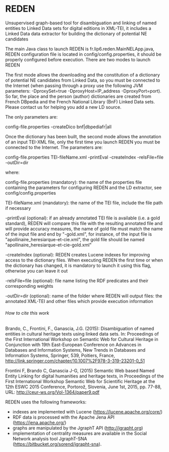 # REDEN
Unsupervised graph-based tool for disambiguation and linking of named entities to Linked Data sets for digital editions in XML-TEI, it includes a Linked Data data extractor for building the dictionary of potential NE candidates

The main Java class to launch REDEN is fr.lip6.reden.MainNELApp.java, REDEN configuration file is located in config/config.properties, it should be properly configured before execution. There are two modes to launch REDEN 

The first mode allows the downloading and the constitution of a dictionary of potential NE candidates from Linked Data, so you must be connected to the Internet (when passing through a proxy use the following JVM parameters: -DproxySet=true -DproxyHost=IP_address -DproxyPort=port). So far, the place and the person (author) dictionaries are created from French DBpedia and the French National Library (BnF) Linked Data sets. Please contact us for helping you add a new LD source.

The only parameters are:  

config-file.properties -createDico bnf|dbpediafr|all

Once the dictionary has been built, the second mode allows the annotation of an input TEI-XML file, only the first time you launch REDEN you must be connected to the Internet. The parameters are:

config-file.properties TEI-fileName.xml -printEval -createIndex -relsFile\=file -outDir\=dir

where:

config-file.properties (mandatory): the name of the properties file containing the parameters for configuring REDEN and the LD extractor, see config/config.properties

TEI-fileName.xml (mandatory): the name of the TEI file, include the file path if necessary

-printEval (optional): if an already annotated TEI file is available (i.e. a gold standard), REDEN will compare this file with the resulting annotated file and will provide accuracy measures, the name of gold file must match the name of the input file and end by "-gold.xml", for instance, of the input file is "apollinaire_heresiarque-et-cie.xml", the gold file should be named "apollinaire_heresiarque-et-cie-gold.xml" 

-createIndex (optional): REDEN creates Lucene indexes for improving access to the dictionary files. When executing REDEN the first time or when the dictionary has changed, it is mandatory to launch it using this flag, otherwise you can leave it out

-relsFile\=file (optional): file name listing the RDF predicates and their corresponding weights 

-outDir\=dir (optional): name of the folder where REDEN will output files: the annotated XML-TEI and other files which provide execution information

###### How to cite this work

Brando, C., Frontini, F., Ganascia, J.G. (2015): Disambiguation of named entities in cultural heritage texts using linked data sets. In: Proceedings of the First International Workshop on Semantic Web for Cultural Heritage in Conjunction with 19th East-European Conference on Advances in Databases and Information Systems, New Trends in Databases and Information Systems, Springer, 539, Poitiers, France, http://link.springer.com/chapter/10.1007%2F978-3-319-23201-0_51 

Frontini F, Brando C, Ganascia J-G, (2015) Semantic Web based Named Entity Linking for digital humanities and heritage texts, in Proceedings of the First International Workshop Semantic Web for Scientific Heritage at the 12th ESWC 2015 Conference, Portorož, Slovenia, June 1st, 2015, pp. 77-88, URL: http://ceur-ws.org/Vol-1364/paper9.pdf 

REDEN uses the following frameworks: 
- indexes are implemented with Lucene (https://lucene.apache.org/core/)
- RDF data is processed with the Apache Jena API (https://jena.apache.org/) 
- graphs are manipulated by the JgraphT API (http://jgrapht.org)
- implementation of centrality measures are available in the Social Network analysis tool JgraphT-SNA (https://bitbucket.org/sorend/jgrapht-sna).